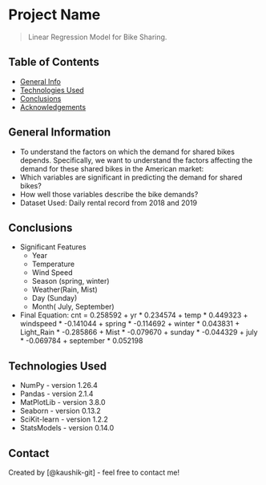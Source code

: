 # Project Name
> Linear Regression Model for Bike Sharing.


## Table of Contents
* [General Info](#general-information)
* [Technologies Used](#technologies-used)
* [Conclusions](#conclusions)
* [Acknowledgements](#acknowledgements)

<!-- You can include any other section that is pertinent to your problem -->

## General Information
- To understand the factors on which the demand for shared bikes depends. Specifically, we want to understand the factors affecting the demand for these shared bikes in the American market:
- Which variables are significant in predicting the demand for shared bikes?
- How well those variables describe the bike demands?
- Dataset Used: Daily rental record from 2018 and 2019

<!-- You don't have to answer all the questions - just the ones relevant to your project. -->

## Conclusions
- Significant Features
  - Year
  - Temperature
  - Wind Speed
  - Season (spring, winter)
  - Weather(Rain, Mist)
  - Day (Sunday)
  - Month( July, September)
- Final Equation: cnt = 0.258592 + yr * 0.234574 + temp * 0.449323 + windspeed * -0.141044 + spring * -0.114692 + winter * 0.043831 + Light_Rain * -0.285866 + Mist * -0.079670 + sunday * -0.044329 + july * -0.069784 + september * 0.052198

<!-- You don't have to answer all the questions - just the ones relevant to your project. -->


## Technologies Used
- NumPy - version 1.26.4
- Pandas - version 2.1.4
- MatPlotLib - version 3.8.0
- Seaborn - version 0.13.2
- SciKit-learn - version 1.2.2
- StatsModels - version 0.14.0

<!-- As the libraries versions keep on changing, it is recommended to mention the version of library used in this project -->


## Contact
Created by [@kaushik-git] - feel free to contact me!


<!-- Optional -->
<!-- ## License -->
<!-- This project is open source and available under the [... License](). -->

<!-- You don't have to include all sections - just the one's relevant to your project -->

